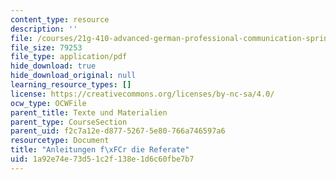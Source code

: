 ```yaml
---
content_type: resource
description: ''
file: /courses/21g-410-advanced-german-professional-communication-spring-2017/1a92e74e73d51c2f138e1d6c60fbe7b7_21G_410s17_W11_M29.pdf
file_size: 79253
file_type: application/pdf
hide_download: true
hide_download_original: null
learning_resource_types: []
license: https://creativecommons.org/licenses/by-nc-sa/4.0/
ocw_type: OCWFile
parent_title: Texte und Materialien
parent_type: CourseSection
parent_uid: f2c7a12e-d877-5267-5e80-766a746597a6
resourcetype: Document
title: "Anleitungen f\xFCr die Referate"
uid: 1a92e74e-73d5-1c2f-138e-1d6c60fbe7b7
---
```

